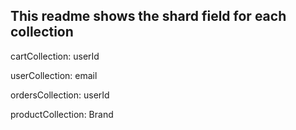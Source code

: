 ## This readme shows the shard field for each collection
cartCollection: userId

userCollection: email

ordersCollection: userId

productCollection: Brand